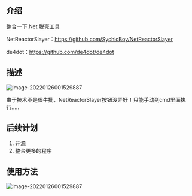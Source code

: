 ## 介绍

整合一下.Net 脱壳工具

NetReactorSlayer：https://github.com/SychicBoy/NetReactorSlayer

de4dot：https://github.com/de4dot/de4dot

## 描述

![image-20220126001529887](./images/image-20220126001529887.png)

由于技术不是很牛批，NetReactorSlayer按钮没弄好！只能手动到cmd里面执行.....

## 后续计划

1. 开源
2. 整合更多的程序

## 使用方法

![image-20220126001529887](./images/2.png)

